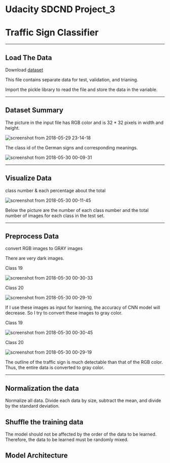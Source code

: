 # Udacity SDCND Project_3
# Traffic Sign Classifier

----

## Load The Data
Download [dataset](https://d17h27t6h515a5.cloudfront.net/topher/2017/February/5898cd6f_traffic-signs-data/traffic-signs-data.zip)

This file contains separate data for test, validation, and trianing.

Import the pickle library to read the file and store the data in the variable.

----
## Dataset Summary
The picture in the input file has RGB color and is 32 * 32 pixels in width and height. 

![screenshot from 2018-05-29 23-14-18](https://user-images.githubusercontent.com/35591154/40667895-2e94817a-639e-11e8-8c88-9326f1a19d5d.png)

The class id of the German signs and corresponding meanings.

![screenshot from 2018-05-30 00-09-31](https://user-images.githubusercontent.com/35591154/40668137-b48687d8-639e-11e8-9ccc-3ff28a442ad7.png)

----
## Visualize Data

class number & each percentage about the total

![screenshot from 2018-05-30 00-11-45](https://user-images.githubusercontent.com/35591154/40668268-01749094-639f-11e8-911b-c9451560889b.png)

Below the picture are the number of each class number and the total number of images for each class in the test set.

----
## Preprocess Data

convert RGB images to GRAY images

There are very dark images. 

Class 19

![screenshot from 2018-05-30 00-30-33](https://user-images.githubusercontent.com/35591154/40669359-ba7e418c-63a1-11e8-817e-7212549bf1ff.png)

Class 20

![screenshot from 2018-05-30 00-29-10](https://user-images.githubusercontent.com/35591154/40669358-b9a87264-63a1-11e8-9ce1-25e4599647c7.png)

If I use these images as input for learning, the accuracy of CNN model will decrease. So I try to convert these images to gray color.

Class 19

![screenshot from 2018-05-30 00-30-45](https://user-images.githubusercontent.com/35591154/40669572-338ef544-63a2-11e8-8a7b-012af35c4ef9.png)

Class 20

![screenshot from 2018-05-30 00-29-19](https://user-images.githubusercontent.com/35591154/40669580-355b0f66-63a2-11e8-9541-99c8ce5367cd.png)

The outline of the traffic sign is much detectable than that of the RGB color. Thus, the entire data is converted to gray color.

----
## Normalization the data

Normalize all data. Divide each data by size, subtract the mean, and divide by the standard deviation.

## Shuffle the training data

The model should not be affected by the order of the data to be learned. Therefore, the data to be learned must be randomly mixed.

## Model Architecture


